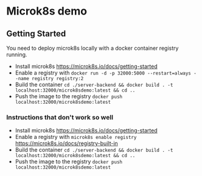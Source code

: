 # Microk8s demo

## Getting Started

You need to deploy microk8s locally with a docker container registry running.

- Install microk8s https://microk8s.io/docs/getting-started
- Enable a registry with `docker run -d -p 32000:5000 --restart=always --name registry registry:2`
- Build the container `cd ./server-backend && docker build . -t localhost:32000/microk8sdemo:latest && cd ..`
- Push the image to the registry `docker push localhost:32000/microk8sdemo:latest` 

### Instructions that don't work so well
- Install microk8s https://microk8s.io/docs/getting-started
- Enable a registry with `microk8s enable registry` https://microk8s.io/docs/registry-built-in
- Build the container `cd ./server-backend && docker build . -t localhost:32000/microk8sdemo:latest && cd ..`
- Push the image to the registry `docker push localhost:32000/microk8sdemo:latest` 

